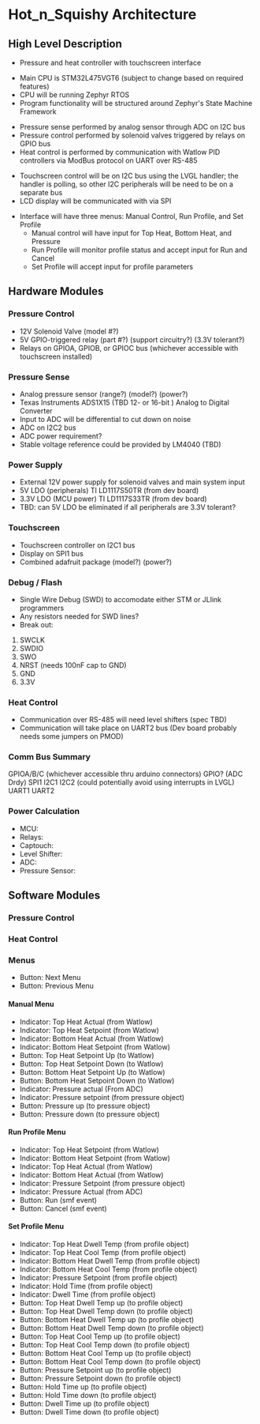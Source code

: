 # Hot_n_Squishy Architecture

## High Level Description

<ul>
<li>Pressure and heat controller with touchscreen interface  
</ul>

<ul>
<li>Main CPU is STM32L475VGT6 (subject to change based on required features)
<li>CPU will be running Zephyr RTOS
<li>Program functionality will be structured around Zephyr's State Machine Framework
</ul>

<ul>
<li>Pressure sense performed by analog sensor through ADC on I2C bus
<li>Pressure control performed by solenoid valves triggered by relays on GPIO bus
<li>Heat control is performed by communication with Watlow PID controllers via ModBus protocol on UART over RS-485
</ul>

<ul>
<li>Touchscreen control will be on I2C bus using the LVGL handler; the handler is polling, so other I2C peripherals will be need to be on a separate bus
<li>LCD display will be communicated with via SPI
</ul>

<ul>
<li>Interface will have three menus: Manual Control, Run Profile, and Set Profile
<ul>
<li>Manual control will have input for Top Heat, Bottom Heat, and Pressure
<li>Run Profile will monitor profile status and accept input for Run and Cancel
<li>Set Profile will accept input for profile parameters
</ul>
</ul>

## Hardware Modules

### Pressure Control

- 12V Solenoid Valve (model #?)
- 5V GPIO-triggered relay (part #?) (support circuitry?) (3.3V tolerant?)
- Relays on GPIOA, GPIOB, or GPIOC bus (whichever accessible with touchscreen installed)

### Pressure Sense

- Analog pressure sensor (range?) (model?) (power?)
- Texas Instruments ADS1X15 (TBD 12- or 16-bit ) Analog to Digital Converter
- Input to ADC will be differential to cut down on noise
- ADC on I2C2 bus
- ADC power requirement?
- Stable voltage reference could be provided by LM4040 (TBD)

### Power Supply

- External 12V power supply for solenoid valves and main system input
- 5V LDO (peripherals) TI LD1117S50TR (from dev board)
- 3.3V LDO (MCU power) TI LD1117S33TR (from dev board)
- TBD: can 5V LDO be eliminated if all peripherals are 3.3V tolerant?

### Touchscreen 

- Touchscreen controller on I2C1 bus
- Display on SPI1 bus
- Combined adafruit package (model?) (power?)

### Debug / Flash

- Single Wire Debug (SWD) to accomodate either STM or JLlink programmers
- Any resistors needed for SWD lines?
- Break out:

1. SWCLK
2. SWDIO
3. SWO
4. NRST (needs 100nF cap to GND)
5. GND
6. 3.3V

### Heat Control

- Communication over RS-485 will need level shifters (spec TBD)
- Communication will take place on UART2 bus (Dev board probably needs some jumpers on PMOD)

### Comm Bus Summary

GPIOA/B/C (whichever accessible thru arduino connectors)
GPIO? (ADC Drdy)
SPI1
I2C1
I2C2 (could potentially avoid using interrupts in LVGL)
UART1
UART2

### Power Calculation

<ul>
<li>MCU:
<li>Relays:
<li>Captouch:
<li>Level Shifter:
<li>ADC:
<li>Pressure Sensor:
</ul>

## Software Modules

### Pressure Control

### Heat Control

### Menus

- Button: Next Menu
- Button: Previous Menu

#### Manual Menu

- Indicator: Top Heat Actual (from Watlow)
- Indicator: Top Heat Setpoint (from Watlow)
- Indicator: Bottom Heat Actual (from Watlow)
- Indicator: Bottom Heat Setpoint (from Watlow)
- Button: Top Heat Setpoint Up (to Watlow)
- Button: Top Heat Setpoint Down (to Watlow)
- Button: Bottom Heat Setpoint Up (to Watlow)
- Button: Bottom Heat Setpoint Down (to Watlow)
- Indicator: Pressure actual (From ADC)
- Indicator: Pressure setpoint (from pressure object)
- Button: Pressure up (to pressure object)
- Button: Pressure down (to pressure object)

#### Run Profile Menu

- Indicator: Top Heat Setpoint (from Watlow)
- Indicator: Bottom Heat Setpoint (from Watlow)
- Indicator: Top Heat Actual (from Watlow)
- Indicator: Bottom Heat Actual (from Watlow)
- Indicator: Pressure Setpoint (from pressure object)
- Indicator: Pressure Actual (from ADC)
- Button: Run (smf event)
- Button: Cancel (smf event)

#### Set Profile Menu
- Indicator: Top Heat Dwell Temp (from profile object)
- Indicator: Top Heat Cool Temp (from profile object)
- Indicator: Bottom Heat Dwell Temp (from profile object)
- Indicator: Bottom Heat Cool Temp (from profile object)
- Indicator: Pressure Setpoint (from profile object)
- Indicator: Hold Time (from profile object)
- Indicator: Dwell Time (from profile object)
- Button: Top Heat Dwell Temp up (to profile object)
- Button: Top Heat Dwell Temp down (to profile object)
- Button: Bottom Heat Dwell Temp up (to profile object)
- Button: Bottom Heat Dwell Temp down (to profile object)
- Button: Top Heat Cool Temp up (to profile object)
- Button: Top Heat Cool Temp down (to profile object)
- Button: Bottom Heat Cool Temp up (to profile object)
- Button: Bottom Heat Cool Temp down (to profile object)
- Button: Pressure Setpoint up (to profile object)
- Button: Pressure Setpoint down (to profile object)
- Button: Hold Time up (to profile object)
- Button: Hold Time down (to profile object)
- Button: Dwell Time up (to profile object)
- Button: Dwell Time down (to profile object)


